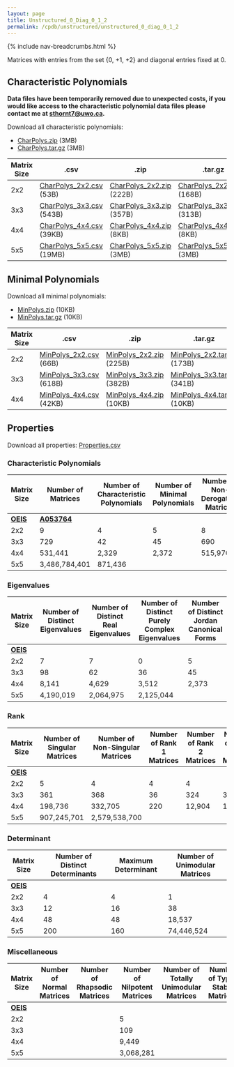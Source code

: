 ```yaml
---
layout: page
title: Unstructured_0_Diag_0_1_2
permalink: /cpdb/unstructured/unstructured_0_diag_0_1_2
---
```


{% include nav-breadcrumbs.html %}

Matrices with entries from the set {0, +1, +2} and diagonal entries fixed at 0.

## Characteristic Polynomials

__Data files have been temporarily removed due to unexpected costs, if you would like access to the characteristic polynomial data files please contact me at <a href="mailto:sthornt7@uwo.ca">sthornt7@uwo.ca</a>.__

Download all characteristic polynomials:
- <a href="http://cpdb.bohemianmatrices.com/Unstructured/Unstructured_0_Diag_0_1_2/Data/CharPolys.zip">CharPolys.zip</a> (3MB)
- <a href="http://cpdb.bohemianmatrices.com/Unstructured/Unstructured_0_Diag_0_1_2/Data/CharPolys.tar.gz">CharPolys.tar.gz</a> (3MB)

| Matrix Size | .csv | .zip | .tar.gz |
| --- | --- | --- | --- |
| 2x2 | <a href="http://cpdb.bohemianmatrices.com/Unstructured/Unstructured_0_Diag_0_1_2/Data/CharPolys_2x2.csv">CharPolys_2x2.csv</a> (53B)| <a href="http://cpdb.bohemianmatrices.com/Unstructured/Unstructured_0_Diag_0_1_2/Data/CharPolys_2x2.zip">CharPolys_2x2.zip</a> (222B)| <a href="http://cpdb.bohemianmatrices.com/Unstructured/Unstructured_0_Diag_0_1_2/Data/CharPolys_2x2.tar.gz">CharPolys_2x2.tar.gz</a> (168B) |
| 3x3 | <a href="http://cpdb.bohemianmatrices.com/Unstructured/Unstructured_0_Diag_0_1_2/Data/CharPolys_3x3.csv">CharPolys_3x3.csv</a> (543B)| <a href="http://cpdb.bohemianmatrices.com/Unstructured/Unstructured_0_Diag_0_1_2/Data/CharPolys_3x3.zip">CharPolys_3x3.zip</a> (357B)| <a href="http://cpdb.bohemianmatrices.com/Unstructured/Unstructured_0_Diag_0_1_2/Data/CharPolys_3x3.tar.gz">CharPolys_3x3.tar.gz</a> (313B) |
| 4x4 | <a href="http://cpdb.bohemianmatrices.com/Unstructured/Unstructured_0_Diag_0_1_2/Data/CharPolys_4x4.csv">CharPolys_4x4.csv</a> (39KB)| <a href="http://cpdb.bohemianmatrices.com/Unstructured/Unstructured_0_Diag_0_1_2/Data/CharPolys_4x4.zip">CharPolys_4x4.zip</a> (8KB)| <a href="http://cpdb.bohemianmatrices.com/Unstructured/Unstructured_0_Diag_0_1_2/Data/CharPolys_4x4.tar.gz">CharPolys_4x4.tar.gz</a> (8KB) |
| 5x5 | <a href="http://cpdb.bohemianmatrices.com/Unstructured/Unstructured_0_Diag_0_1_2/Data/CharPolys_5x5.csv">CharPolys_5x5.csv</a> (19MB)| <a href="http://cpdb.bohemianmatrices.com/Unstructured/Unstructured_0_Diag_0_1_2/Data/CharPolys_5x5.zip">CharPolys_5x5.zip</a> (3MB)| <a href="http://cpdb.bohemianmatrices.com/Unstructured/Unstructured_0_Diag_0_1_2/Data/CharPolys_5x5.tar.gz">CharPolys_5x5.tar.gz</a> (3MB) |

## Minimal Polynomials

Download all minimal polynomials:
- <a href="http://cpdb.bohemianmatrices.com/Unstructured/Unstructured_0_Diag_0_1_2/Data/MinPolys.zip">MinPolys.zip</a> (10KB)
- <a href="http://cpdb.bohemianmatrices.com/Unstructured/Unstructured_0_Diag_0_1_2/Data/MinPolys.tar.gz">MinPolys.tar.gz</a> (10KB)

| Matrix Size | .csv | .zip | .tar.gz |
| --- | --- | --- | --- |
| 2x2 | <a href="http://cpdb.bohemianmatrices.com/Unstructured/Unstructured_0_Diag_0_1_2/Data/MinPolys_2x2.csv">MinPolys_2x2.csv</a> (66B)| <a href="http://cpdb.bohemianmatrices.com/Unstructured/Unstructured_0_Diag_0_1_2/Data/MinPolys_2x2.zip">MinPolys_2x2.zip</a> (225B)| <a href="http://cpdb.bohemianmatrices.com/Unstructured/Unstructured_0_Diag_0_1_2/Data/MinPolys_2x2.tar.gz">MinPolys_2x2.tar.gz</a> (173B) |
| 3x3 | <a href="http://cpdb.bohemianmatrices.com/Unstructured/Unstructured_0_Diag_0_1_2/Data/MinPolys_3x3.csv">MinPolys_3x3.csv</a> (618B)| <a href="http://cpdb.bohemianmatrices.com/Unstructured/Unstructured_0_Diag_0_1_2/Data/MinPolys_3x3.zip">MinPolys_3x3.zip</a> (382B)| <a href="http://cpdb.bohemianmatrices.com/Unstructured/Unstructured_0_Diag_0_1_2/Data/MinPolys_3x3.tar.gz">MinPolys_3x3.tar.gz</a> (341B) |
| 4x4 | <a href="http://cpdb.bohemianmatrices.com/Unstructured/Unstructured_0_Diag_0_1_2/Data/MinPolys_4x4.csv">MinPolys_4x4.csv</a> (42KB)| <a href="http://cpdb.bohemianmatrices.com/Unstructured/Unstructured_0_Diag_0_1_2/Data/MinPolys_4x4.zip">MinPolys_4x4.zip</a> (10KB)| <a href="http://cpdb.bohemianmatrices.com/Unstructured/Unstructured_0_Diag_0_1_2/Data/MinPolys_4x4.tar.gz">MinPolys_4x4.tar.gz</a> (10KB) |



## Properties

Download all properties: <a href="http://cpdb.bohemianmatrices.com/Unstructured/Unstructured_0_Diag_0_1_2/Properties.csv">Properties.csv</a>

### Characteristic Polynomials

| Matrix Size | Number of Matrices | Number of Characteristic Polynomials | Number of Minimal Polynomials | Number of Non-Derogatory Matrices | Maximum Characteristic Height |
| --- | --- | --- | --- | --- | --- |
| [__OEIS__](https://oeis.org/) | [__A053764__](https://oeis.org/A053764) | | | | |
| 2x2 | 9 | 4 | 5 | 8 | 4 |
| 3x3 | 729 | 42 | 45 | 690 | 16 |
| 4x4 | 531,441 | 2,329 | 2,372 | 515,970 | 64 |
| 5x5 | 3,486,784,401 | 871,436 | | | 240 |

### Eigenvalues

| Matrix Size | Number of Distinct Eigenvalues | Number of Distinct Real Eigenvalues | Number of Distinct Purely Complex Eigenvalues | Number of Distinct Jordan Canonical Forms |
| --- | --- | --- | --- | --- |
| [__OEIS__](https://oeis.org/) | | | | |
| 2x2 | 7 | 7 | 0 | 5 |
| 3x3 | 98 | 62 | 36 | 45 |
| 4x4 | 8,141 | 4,629 | 3,512 | 2,373 |
| 5x5 | 4,190,019 | 2,064,975 | 2,125,044 | |

### Rank

| Matrix Size | Number of Singular Matrices | Number of Non-Singular Matrices | Number of Rank 1 Matrices | Number of Rank 2 Matrices | Number of Rank 3 Matrices | Number of Rank 4 Matrices | Number of Rank 5 Matrices |
| --- | --- | --- | --- | --- | --- | --- | --- |
| [__OEIS__](https://oeis.org/) | | | | | | | |
| 2x2 | 5 | 4 | 4 | 4 | | | |
| 3x3 | 361 | 368 | 36 | 324 | 368 | | |
| 4x4 | 198,736 | 332,705 | 220 | 12,904 | 185,611 | 332,705 | |
| 5x5 | 907,245,701 | 2,579,538,700 | | | | | |

### Determinant

| Matrix Size | Number of Distinct Determinants | Maximum Determinant | Number of Unimodular Matrices |
| --- | --- | --- | --- |
| [__OEIS__](https://oeis.org/) | | | |
| 2x2 | 4 | 4 | 1 |
| 3x3 | 12 | 16 | 38 |
| 4x4 | 48 | 48 | 18,537 |
| 5x5 | 200 | 160 | 74,446,524 |

### Miscellaneous

| Matrix Size | Number of Normal Matrices | Number of Rhapsodic Matrices | Number of Nilpotent Matrices | Number of Totally Unimodular Matrices | Number of Type I Stable Matrices | Number of Type II Stable Matrices |
| --- | --- | --- | --- | --- | --- | --- |
| [__OEIS__](https://oeis.org/) | | | | | | |
| 2x2 | | | 5 | | | |
| 3x3 | | | 109 | | | |
| 4x4 | | | 9,449 | | | |
| 5x5 | | | 3,068,281 | | | |
